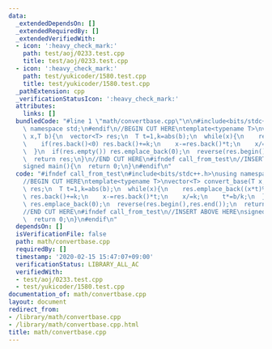 ```yaml
---
data:
  _extendedDependsOn: []
  _extendedRequiredBy: []
  _extendedVerifiedWith:
  - icon: ':heavy_check_mark:'
    path: test/aoj/0233.test.cpp
    title: test/aoj/0233.test.cpp
  - icon: ':heavy_check_mark:'
    path: test/yukicoder/1580.test.cpp
    title: test/yukicoder/1580.test.cpp
  _pathExtension: cpp
  _verificationStatusIcon: ':heavy_check_mark:'
  attributes:
    links: []
  bundledCode: "#line 1 \"math/convertbase.cpp\"\n\n#include<bits/stdc++.h>\nusing\
    \ namespace std;\n#endif\n//BEGIN CUT HERE\ntemplate<typename T>\nvector<T> convert_base(T\
    \ x,T b){\n  vector<T> res;\n  T t=1,k=abs(b);\n  while(x){\n    res.emplace_back((x*t)%k);\n\
    \    if(res.back()<0) res.back()+=k;\n    x-=res.back()*t;\n    x/=k;\n    t*=b/k;\n\
    \  }\n  if(res.empty()) res.emplace_back(0);\n  reverse(res.begin(),res.end());\n\
    \  return res;\n}\n//END CUT HERE\n#ifndef call_from_test\n//INSERT ABOVE HERE\n\
    signed main(){\n  return 0;\n}\n#endif\n"
  code: "#ifndef call_from_test\n#include<bits/stdc++.h>\nusing namespace std;\n#endif\n\
    //BEGIN CUT HERE\ntemplate<typename T>\nvector<T> convert_base(T x,T b){\n  vector<T>\
    \ res;\n  T t=1,k=abs(b);\n  while(x){\n    res.emplace_back((x*t)%k);\n    if(res.back()<0)\
    \ res.back()+=k;\n    x-=res.back()*t;\n    x/=k;\n    t*=b/k;\n  }\n  if(res.empty())\
    \ res.emplace_back(0);\n  reverse(res.begin(),res.end());\n  return res;\n}\n\
    //END CUT HERE\n#ifndef call_from_test\n//INSERT ABOVE HERE\nsigned main(){\n\
    \  return 0;\n}\n#endif\n"
  dependsOn: []
  isVerificationFile: false
  path: math/convertbase.cpp
  requiredBy: []
  timestamp: '2020-02-15 15:47:07+09:00'
  verificationStatus: LIBRARY_ALL_AC
  verifiedWith:
  - test/aoj/0233.test.cpp
  - test/yukicoder/1580.test.cpp
documentation_of: math/convertbase.cpp
layout: document
redirect_from:
- /library/math/convertbase.cpp
- /library/math/convertbase.cpp.html
title: math/convertbase.cpp
---
```

